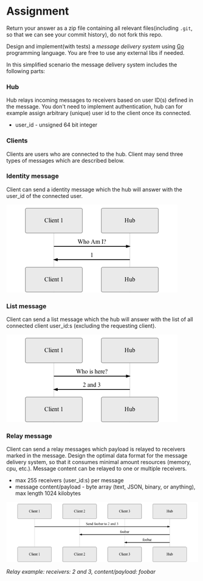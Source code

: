 # Assignment

Return your answer as a zip file containing all relevant files(including `.git`, so that we can see your commit history), do not fork this repo.

Design and implement(with tests) a _message delivery system_ using [Go](http://golang.org/) programming language. You are free to use any external libs if needed.

In this simplified scenario the message delivery system includes the following parts:

### Hub

Hub relays incoming messages to receivers based on user ID(s) defined in the message. You don't need to implement authentication, hub can for example assign arbitrary (unique) user id  to the client once its connected.

- user_id - unsigned 64 bit integer

### Clients

Clients are users who are connected to the hub. Client may send three types of messages which are described below.

### Identity message
Client can send a identity message which the hub will answer with the user_id of the connected user.

![Identity](https://raw.githubusercontent.com/Everyplay/developer-assignment-backend/master/identity.seq.png)

### List message
Client can send a list message which the hub will answer with the list of all connected client user_id:s (excluding the requesting client).

![List](https://raw.githubusercontent.com/Everyplay/developer-assignment-backend/master/list.seq.png)

### Relay message
Client can send a relay messages which payload is relayed to receivers marked in the message. Design the optimal data format for the message delivery system, so that it consumes minimal amount resources (memory, cpu, etc.). Message content can be relayed to one or multiple receivers.

- max 255 receivers (user_id:s) per message
- message content/payload - byte array (text, JSON, binary, or anything), max length 1024 kilobytes

![Relay](https://raw.githubusercontent.com/Everyplay/developer-assignment-backend/master/relay.seq.png)

*Relay example: receivers: 2 and 3, content/payload: foobar*
